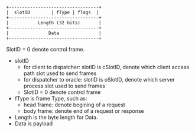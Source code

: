 
```text
+----------------------------------+
|  slotID        | fType | flags  |
+----------------------------------+
|           Length (32 bits)       |
+----------------------------------+
|               Data               |
+----------------------------------+
```

SlotID = 0 denote control frame.


* slotID
  - for client to dispatcher: slotID is cSlotID, denote which client access path slot used to send frames 
  - for dispatcher to oracle: slotID is oSlotID, denote which server process slot used to send frames
  - SlotID = 0 denote control frame
* fType is frame Type, such as:
  - head frame: denote begining of a request
  - body frame: denote end of a request or response
* Length is the byte length for Data.
* Data is payload